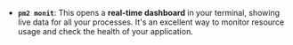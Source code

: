 -   **`pm2 monit`**: This opens a **real-time dashboard** in your terminal, showing live data for all your processes. It's an excellent way to monitor resource usage and check the health of your application.